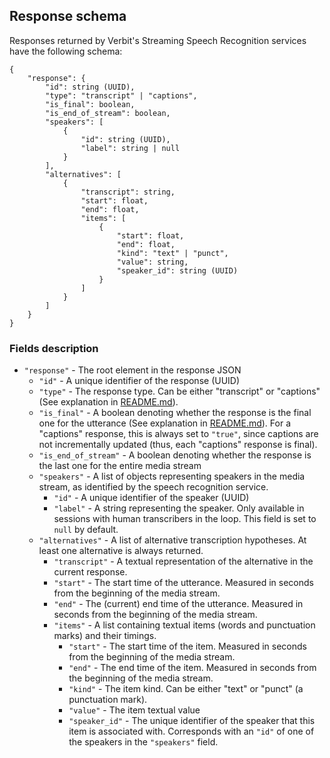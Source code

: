 ## Response schema 

Responses returned by Verbit's Streaming Speech Recognition services have the following schema:

```
{
    "response": {
        "id": string (UUID),
        "type": "transcript" | "captions",
        "is_final": boolean,
        "is_end_of_stream": boolean,
        "speakers": [
            {
                "id": string (UUID),
                "label": string | null
            }
        ],
        "alternatives": [
            {
                "transcript": string,
                "start": float,
                "end": float,
                "items": [
                    {
                        "start": float,
                        "end": float,
                        "kind": "text" | "punct",
                        "value": string,
                        "speaker_id": string (UUID)
                    }
                ]
            }
        ]
    }
}
```

### Fields description
- `"response"` - The root element in the response JSON
  - `"id"` - A unique identifier of the response (UUID)
  - `"type"` - The response type. Can be either "transcript" or "captions" (See explanation in [README.md](https://github.com/verbit-ai/verbit-streaming-python-sdk/blob/main/README.md#responses)).
  - `"is_final"` - A boolean denoting whether the response is the final one for the utterance (See explanation in [README.md](https://github.com/verbit-ai/verbit-streaming-python-sdk/blob/main/README.md#responses)). For a "captions" response, this is always set to `"true"`, since captions are not incrementally updated (thus, each "captions" response is final).
  - `"is_end_of_stream"` - A boolean denoting whether the response is the last one for the entire media stream
  - `"speakers"` - A list of objects representing speakers in the media stream, as identified by the speech recognition service. 
    - `"id"` - A unique identifier of the speaker (UUID)
    - `"label"` - A string representing the speaker. Only available in sessions with human transcribers in the loop. This field is set to `null` by default.
  - `"alternatives"` - A list of alternative transcription hypotheses. At least one alternative is always returned.
    - `"transcript"` - A textual representation of the alternative in the current response.
    - `"start"` - The start time of the utterance. Measured in seconds from the beginning of the media stream.
    - `"end"` - The (current) end time of the utterance. Measured in seconds from the beginning of the media stream.  
    - `"items"` - A list containing textual items (words and punctuation marks) and their timings.
      - `"start"` - The start time of the item. Measured in seconds from the beginning of the media stream.
      - `"end"` - The end time of the item. Measured in seconds from the beginning of the media stream.
      - `"kind"` - The item kind. Can be either "text" or "punct" (a punctuation mark).
      - `"value"` - The item textual value
      - `"speaker_id"` - The unique identifier of the speaker that this item is associated with. Corresponds with an `"id"` of one of the speakers in the `"speakers"` field. 